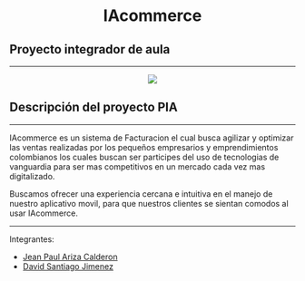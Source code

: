 <h1 align="center"> IAcommerce</h1>

## Proyecto integrador de aula
---
<p align="center"><img src="https://github.com/jeanlol0123/IAcommerce/assets/102427556/e50e81c5-a0f1-4884-9933-b9c93b9bac71"/>
</p>

## Descripción del proyecto PIA
---
IAcommerce es un sistema de Facturacion el cual busca agilizar y optimizar las ventas realizadas por los pequeños empresarios y emprendimientos colombianos los cuales buscan ser participes del uso de tecnologias de vanguardia para ser mas competitivos en un mercado cada vez mas digitalizado.

Buscamos ofrecer una experiencia cercana e intuitiva en el manejo de nuestro aplicativo movil, para que nuestros clientes se sientan comodos al usar IAcommerce.

---

<p>Integrantes:</p>
<ul>
  <li><a href="https://github.com/jeanlol0123">Jean Paul Ariza Calderon</a></li>
  <li><a href="https://github.com/D4V1D16">David Santiago Jimenez</a></li>
</ul>
